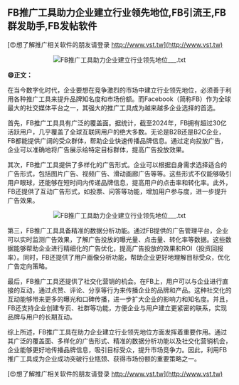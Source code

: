 ## **FB推广工具助力企业建立行业领先地位,FB引流王,FB群发助手,FB发帖软件**

[😍想了解推广相关软件的朋友请登录 http://www.vst.tw](http://www.vst.tw)

 <center><img src="https://vst.tw/MP4/tuiguang/png/4.png" alt="FB推广工具助力企业建立行业领先地位___.txt"></center>

**😄正文：**

在当今数字化时代，企业要想在竞争激烈的市场中建立行业领先地位，必须善于利用各种推广工具来提升品牌知名度和市场份额。而Facebook（简称FB）作为全球最大的社交媒体平台之一，其强大的推广工具成为越来越多企业选择的首选。

首先，FB推广工具具有广泛的覆盖面。据统计，截至2024年，FB拥有超过30亿活跃用户，几乎覆盖了全球互联网用户的绝大多数。无论是B2B还是B2C企业，FB都能提供广阔的受众群体，帮助企业快速传播品牌信息。通过定向投放广告，企业可以准确地将广告展示给特定目标群体，提高广告投放效果。

其次，FB推广工具提供了多样化的广告形式。企业可以根据自身需求选择适合的广告形式，包括图片广告、视频广告、滑动画廊广告等等。这些形式不仅能够吸引用户眼球，还能够在短时间内传递品牌信息，提高用户的点击率和转化率。此外，FB还提供了互动广告形式，如投票、问答等功能，增加用户参与度，进一步提升广告效果。

 <center><img src="https://vst.tw/MP4/tuiguang/png/7.png" alt="FB推广工具助力企业建立行业领先地位___.txt"></center>

第三，FB推广工具具备精准的数据分析功能。通过FB提供的广告管理平台，企业可以实时监测广告效果，了解广告投放的曝光量、点击量、转化率等数据。这些数据能够帮助企业进行精细化的广告优化，提高广告投放的效果和ROI（投资回报率）。同时，FB还提供了用户画像分析功能，帮助企业更好地理解目标受众，优化广告定向策略。

最后，FB推广工具还提供了社交化营销的机会。在FB上，用户可以与企业进行直接的互动，通过点赞、评论、分享等行为来传播企业的品牌和产品。这种社交化的互动能够带来更多的曝光和口碑传播，进一步扩大企业的影响力和知名度。并且，FB还支持企业创建专页、社群等功能，方便企业与用户建立更紧密的联系，实现品牌与用户的长期互动。

综上所述，FB推广工具在助力企业建立行业领先地位方面发挥着重要作用。通过其广泛的覆盖面、多样化的广告形式、精准的数据分析功能以及社交化营销机会，企业能够更好地传播品牌信息，吸引目标受众，提升市场竞争力。因此，利用FB推广工具成为企业成功突破行业瓶颈、获得市场份额的重要策略之一。

[😍想了解推广相关软件的朋友请登录 http://www.vst.tw](http://www.vst.tw)



